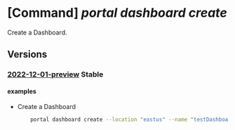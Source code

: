 # [Command] _portal dashboard create_

Create a Dashboard.

## Versions

### [2022-12-01-preview](/Resources/mgmt-plane/L3N1YnNjcmlwdGlvbnMve30vcmVzb3VyY2Vncm91cHMve30vcHJvdmlkZXJzL21pY3Jvc29mdC5wb3J0YWwvZGFzaGJvYXJkcy97fQ==/2022-12-01-preview.xml) **Stable**

<!-- mgmt-plane /subscriptions/{}/resourcegroups/{}/providers/microsoft.portal/dashboards/{} 2022-12-01-preview -->

#### examples

- Create a Dashboard
    ```bash
        portal dashboard create --location "eastus" --name "testDashboard" --resource-group "testRG" --input-path "/src/json/properties.json" --tags aKey=aValue anotherKey=anotherValue
    ```
